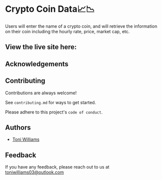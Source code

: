 # Crypto Coin Data📈📉

Users will enter the name of a crypto coin, and will retrieve the information on their coin including the hourly rate, price, market cap, etc.

## View the live site here: 


## Acknowledgements 
 
 


## Contributing

Contributions are always welcome!

See `contributing.md` for ways to get started.

Please adhere to this project's `code of conduct`.

## Authors

- [Toni Williams](https://www.github.com/toniwilliams1)

## Feedback

If you have any feedback, please reach out to us at toniwilliams03@outlook.com
